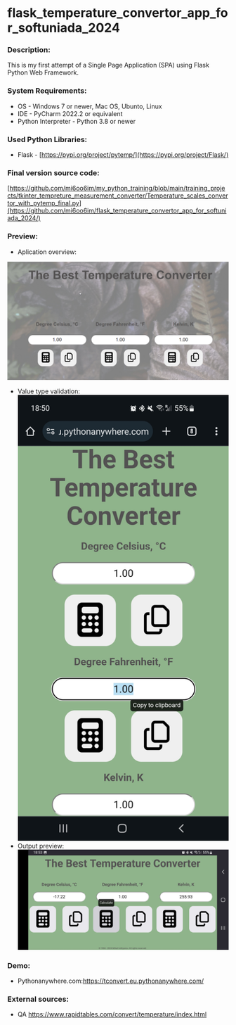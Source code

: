 # flask_temperature_convertor_app_for_softuniada_2024


### Description:
This is my first attempt of a Single Page Application (SPA) using Flask Python Web Framework.


### System Requirements:
* OS - Windows 7 or newer, Mac OS, Ubunto, Linux
* IDE - PyCharm 2022.2 or equivalent
* Python Interpreter - Python 3.8 or newer

### Used Python Libraries:
* Flask - [https://pypi.org/project/pytemp/](https://pypi.org/project/Flask/)



### Final version source code:

[https://github.com/mi6oo6im/my_python_training/blob/main/training_projects/tkinter_tempreture_measurement_converter/Temperature_scales_convertor_with_pytemp_final.py](https://github.com/mi6oo6im/flask_temperature_convertor_app_for_softuniada_2024/)


### Preview:
* Aplication overview:  <br>

![Alt text](screenshots/desktop-screenshot.png)
* Value type validation:  <br>
![Alt text](screenshots/mobile-screenshot-portrait-chrome.jpg)
* Output preview:  <br>
![Alt text](screenshots/mobile-screenshot-landscape-firefox.jpg)


### Demo:
* Pythonanywhere.com:https://tconvert.eu.pythonanywhere.com/  <br>


### External sources:
* QA https://www.rapidtables.com/convert/temperature/index.html
